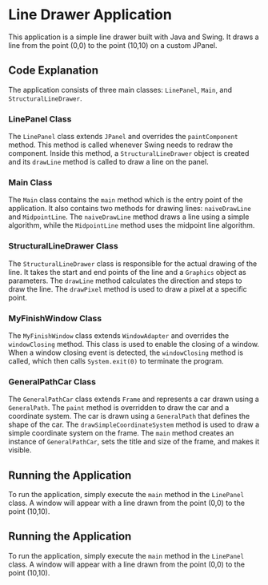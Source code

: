 # Line Drawer Application

This application is a simple line drawer built with Java and Swing. It draws a line from the point (0,0) to the point (10,10) on a custom JPanel.

## Code Explanation

The application consists of three main classes: `LinePanel`, `Main`, and `StructuralLineDrawer`.

### LinePanel Class

The `LinePanel` class extends `JPanel` and overrides the `paintComponent` method. This method is called whenever Swing needs to redraw the component. Inside this method, a `StructuralLineDrawer` object is created and its `drawLine` method is called to draw a line on the panel.

### Main Class

The `Main` class contains the `main` method which is the entry point of the application. It also contains two methods for drawing lines: `naiveDrawLine` and `MidpointLine`. The `naiveDrawLine` method draws a line using a simple algorithm, while the `MidpointLine` method uses the midpoint line algorithm.

### StructuralLineDrawer Class

The `StructuralLineDrawer` class is responsible for the actual drawing of the line. It takes the start and end points of the line and a `Graphics` object as parameters. The `drawLine` method calculates the direction and steps to draw the line. The `drawPixel` method is used to draw a pixel at a specific point.

### MyFinishWindow Class

The `MyFinishWindow` class extends `WindowAdapter` and overrides the `windowClosing` method. This class is used to enable the closing of a window. When a window closing event is detected, the `windowClosing` method is called, which then calls `System.exit(0)` to terminate the program.

### GeneralPathCar Class

The `GeneralPathCar` class extends `Frame` and represents a car drawn using a `GeneralPath`. The `paint` method is overridden to draw the car and a coordinate system. The car is drawn using a `GeneralPath` that defines the shape of the car. The `drawSimpleCoordinateSystem` method is used to draw a simple coordinate system on the frame. The `main` method creates an instance of `GeneralPathCar`, sets the title and size of the frame, and makes it visible.

## Running the Application

To run the application, simply execute the `main` method in the `LinePanel` class. A window will appear with a line drawn from the point (0,0) to the point (10,10).


## Running the Application

To run the application, simply execute the `main` method in the `LinePanel` class. A window will appear with a line drawn from the point (0,0) to the point (10,10).